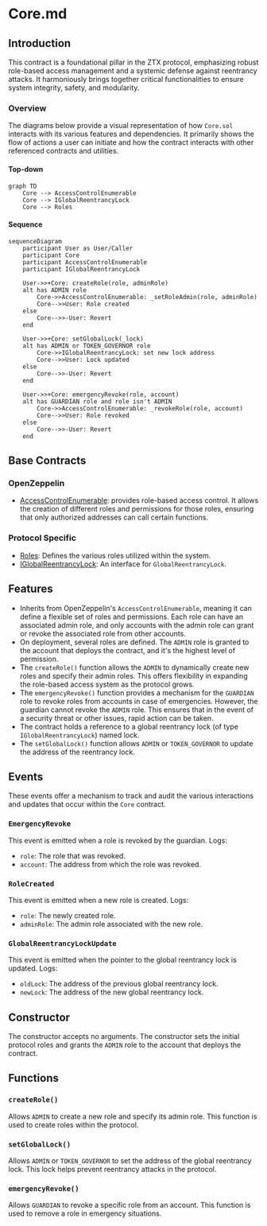 # Core.md

## Introduction
This contract is a foundational pillar in the ZTX protocol, emphasizing robust role-based access management and a systemic defense against reentrancy attacks. It harmoniously brings together critical functionalities to ensure system integrity, safety, and modularity.

### Overview
The diagrams below provide a visual representation of how `Core.sol` interacts with its various features and dependencies. It primarily shows the flow of actions a user can initiate and how the contract interacts with other referenced contracts and utilities.

#### Top-down
```mermaid
graph TD
    Core --> AccessControlEnumerable
    Core --> IGlobalReentrancyLock
    Core --> Roles
```

#### Sequence
```mermaid
sequenceDiagram
    participant User as User/Caller
    participant Core
    participant AccessControlEnumerable
    participant IGlobalReentrancyLock

    User->>+Core: createRole(role, adminRole)
    alt has ADMIN role
        Core->>AccessControlEnumerable: _setRoleAdmin(role, adminRole)
        Core-->>User: Role created
    else
        Core-->>-User: Revert
    end
    
    User->>+Core: setGlobalLock(_lock)
    alt has ADMIN or TOKEN_GOVERNOR role
        Core->>IGlobalReentrancyLock: set new lock address
        Core-->>User: Lock updated
    else
        Core-->>-User: Revert
    end
    
    User->>+Core: emergencyRevoke(role, account)
    alt has GUARDIAN role and role isn't ADMIN
        Core->>AccessControlEnumerable: _revokeRole(role, account)
        Core-->>User: Role revoked
    else
        Core-->>-User: Revert
    end
```

## Base Contracts
### OpenZeppelin
- [AccessControlEnumerable](https://github.com/OpenZeppelin/openzeppelin-contracts/blob/master/contracts/access/extensions/AccessControlEnumerable.sol): provides role-based access control. It allows the creation of different roles and permissions for those roles, ensuring that only authorized addresses can call certain functions.
### Protocol Specific
- [Roles](https://github.com/ZTX-Foundation/tuxedo/blob/develop/src/core/Roles.sol): Defines the various roles utilized within the system.
- [IGlobalReentrancyLock](https://github.com/ZTX-Foundation/tuxedo/blob/develop/src/core/IGlobalReentrancyLock.sol): An interface for `GlobalReentrancyLock`.

## Features
- Inherits from OpenZeppelin's `AccessControlEnumerable`, meaning it can define a flexible set of roles and permissions. Each role can have an associated admin role, and only accounts with the admin role can grant or revoke the associated role from other accounts.
- On deployment, several roles are defined. The `ADMIN` role is granted to the account that deploys the contract, and it's the highest level of permission.
- The `createRole()` function allows the `ADMIN` to dynamically create new roles and specify their admin roles. This offers flexibility in expanding the role-based access system as the protocol grows.
- The `emergencyRevoke()` function provides a mechanism for the `GUARDIAN` role to revoke roles from accounts in case of emergencies. However, the guardian cannot revoke the `ADMIN` role. This ensures that in the event of a security threat or other issues, rapid action can be taken.
- The contract holds a reference to a global reentrancy lock (of type `IGlobalReentrancyLock`) named lock.
- The `setGlobalLock()` function allows `ADMIN` or `TOKEN_GOVERNOR` to update the address of the reentrancy lock.

## Events
These events offer a mechanism to track and audit the various interactions and updates that occur within the `Core` contract.

### `EmergencyRevoke`
This event is emitted when a role is revoked by the guardian.
Logs:
- `role`: The role that was revoked.
- `account`: The address from which the role was revoked.

### `RoleCreated`
This event is emitted when a new role is created.
Logs:
- `role`: The newly created role.
- `adminRole`: The admin role associated with the new role.

### `GlobalReentrancyLockUpdate`
This event is emitted when the pointer to the global reentrancy lock is updated.
Logs:
- `oldLock`: The address of the previous global reentrancy lock.
- `newLock`: The address of the new global reentrancy lock.

## Constructor
The constructor accepts no arguments. The constructor sets the initial protocol roles and grants the `ADMIN` role to the account that deploys the contract.
 
## Functions
### `createRole()`
Allows `ADMIN` to create a new role and specify its admin role. This function is used to create roles within the protocol.

### `setGlobalLock()`
Allows `ADMIN` or `TOKEN_GOVERNOR` to set the address of the global reentrancy lock. This lock helps prevent reentrancy attacks in the protocol.

### `emergencyRevoke()`
Allows `GUARDIAN` to revoke a specific role from an account. This function is used to remove a role in emergency situations.
